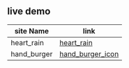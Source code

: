 ## live demo 

| site Name         |      link                                                        |
| ----------------- | ------------------------------------------------------------------ |
| heart_rain | [heart_rain](https://rain-of-dill.netlify.app/) | 
| hand_burger | [hand_burger_icon](https://hand-burger.netlify.app/)
